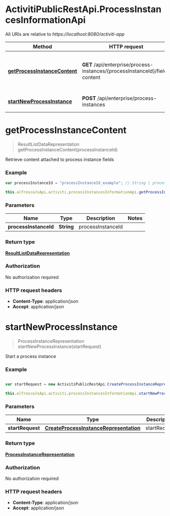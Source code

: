 # ActivitiPublicRestApi.ProcessInstancesInformationApi

All URIs are relative to *https://localhost:8080/activiti-app*

Method | HTTP request | Description
------------- | ------------- | -------------
[**getProcessInstanceContent**](ProcessInstancesInformationApi.md#getProcessInstanceContent) | **GET** /api/enterprise/process-instances/{processInstanceId}/field-content | Retrieve content attached to process instance fields
[**startNewProcessInstance**](ProcessInstancesInformationApi.md#startNewProcessInstance) | **POST** /api/enterprise/process-instances | Start a process instance


<a name="getProcessInstanceContent"></a>
# **getProcessInstanceContent**
> ResultListDataRepresentation getProcessInstanceContent(processInstanceId)

Retrieve content attached to process instance fields

### Example
```javascript
var processInstanceId = "processInstanceId_example"; // String | processInstanceId

this.alfrescoJsApi.activiti.processInstancesInformationApi.getProcessInstanceContent(processInstanceId);
```

### Parameters

Name | Type | Description  | Notes
------------- | ------------- | ------------- | -------------
 **processInstanceId** | **String**| processInstanceId | 

### Return type

[**ResultListDataRepresentation**](ResultListDataRepresentation.md)

### Authorization

No authorization required

### HTTP request headers

 - **Content-Type**: application/json
 - **Accept**: application/json

<a name="startNewProcessInstance"></a>
# **startNewProcessInstance**
> ProcessInstanceRepresentation startNewProcessInstance(startRequest)

Start a process instance

### Example
```javascript

var startRequest = new ActivitiPublicRestApi.CreateProcessInstanceRepresentation(); // CreateProcessInstanceRepresentation | startRequest

this.alfrescoJsApi.activiti.processInstancesInformationApi.startNewProcessInstance(startRequest);
```

### Parameters

Name | Type | Description  | Notes
------------- | ------------- | ------------- | -------------
 **startRequest** | [**CreateProcessInstanceRepresentation**](CreateProcessInstanceRepresentation.md)| startRequest | 

### Return type

[**ProcessInstanceRepresentation**](ProcessInstanceRepresentation.md)

### Authorization

No authorization required

### HTTP request headers

 - **Content-Type**: application/json
 - **Accept**: application/json


